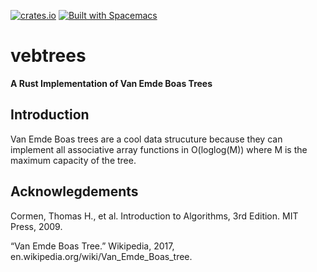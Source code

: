 
[![crates.io](http://meritbadge.herokuapp.com/vebtrees)](https://crates.io/crates/vebtrees)
[![Built with Spacemacs](https://cdn.rawgit.com/syl20bnr/spacemacs/442d025779da2f62fc86c2082703697714db6514/assets/spacemacs-badge.svg)](http://spacemacs.org)
# vebtrees
__A Rust Implementation of Van Emde Boas Trees__

## Introduction
Van Emde Boas trees are a cool data strucuture because they can implement all associative array functions
in O(loglog(M)) where M is the maximum capacity of the tree.


## Acknowlegdements
 Cormen, Thomas H., et al. Introduction to Algorithms, 3rd Edition. MIT Press, 2009.

 “Van Emde Boas Tree.” Wikipedia, 2017, en.wikipedia.org/wiki/Van_Emde_Boas_tree.
